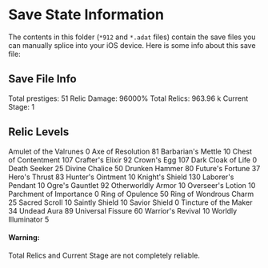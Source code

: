 Save State Information
===
The contents in this folder (`*912` and `*.adat` files) contain the save files you can manually splice into your iOS device. Here is some info about this save file:

## Save File Info
Total prestiges: 51
Relic Damage: 96000%
Total Relics: 963.96 k
Current Stage: 1

## Relic Levels

Amulet of the Valrunes	0
Axe of Resolution	81
Barbarian's Mettle	10
Chest of Contentment	107
Crafter's Elixir	92
Crown's Egg	107
Dark Cloak of Life	0
Death Seeker	25
Divine Chalice	50
Drunken Hammer	80
Future's Fortune	37
Hero's Thrust	83
Hunter's Ointment	10
Knight's Shield	130
Laborer's Pendant	10
Ogre's Gauntlet	92
Otherworldly Armor	10
Overseer's Lotion	10
Parchment of Importance	0
Ring of Opulence	50
Ring of Wondrous Charm	25
Sacred Scroll	10
Saintly Shield	10
Savior Shield	0
Tincture of the Maker	34
Undead Aura	89
Universal Fissure	60
Warrior's Revival	10
Worldly Illuminator	5

#### Warning:
Total Relics and Current Stage are not completely reliable.
